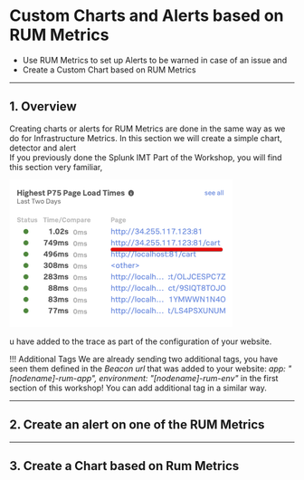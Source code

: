 # Custom Charts and Alerts based on RUM Metrics

* Use RUM Metrics to set up Alerts to be warned in case of an issue and 
* Create a Custom Chart based on RUM Metrics

---
## 1.  Overview 
Creating charts or alerts for RUM Metrics are done in the same way as we do for Infrastructure Metrics.
In this section we will create a simple chart, detector and alert</br>
If you previously done the Splunk IMT Part of the Workshop, you will find this section very familiar, 




![RUM-Cart2](../images/rum/RUM-select-cart.png)

u have added to the trace as part of the configuration of your website.

!!! Additional Tags
    We are already sending two additional tags, you have seen them defined in the *Beacon url* that was added to your website:  *app: "[nodename]-rum-app", environment: "[nodename]-rum-env"* in the first section of this workshop!
    You can add additional tag in a similar way.

---
## 2. Create an alert on one of the RUM Metrics 

---
## 3. Create a Chart based on Rum Metrics